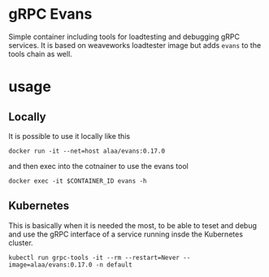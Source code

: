 # gRPC Evans

Simple container including tools for loadtesting and debugging gRPC services.
It is based on weaveworks loadtester image but adds `evans` to the tools chain as well.

# usage

## Locally
It is possible to use it locally like this

```
docker run -it --net=host alaa/evans:0.17.0
```

and then exec into the cotnainer to use the evans tool
```
docker exec -it $CONTAINER_ID evans -h
```

## Kubernetes

This is basically when it is needed the most, to be able to teset and debug and use the gRPC interface
of a service running insde the Kubernetes cluster.

```
kubectl run grpc-tools -it --rm --restart=Never --image=alaa/evans:0.17.0 -n default
```

